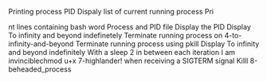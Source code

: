Printing process PID
Dispaly list of current running process
Pri

nt lines containing bash word
Process and PID file
Display the PID
Display To infinity and beyond indefinetely
Terminate running process on 4-to-infinity-and-beyond
Terminate running process using pkill
Display To infinity and beyond indefinitely With a sleep 2 in between each iteration I am invinciblechmod u+x 7-highlander! when receiving a SIGTERM signal
Killl 8-beheaded_process
